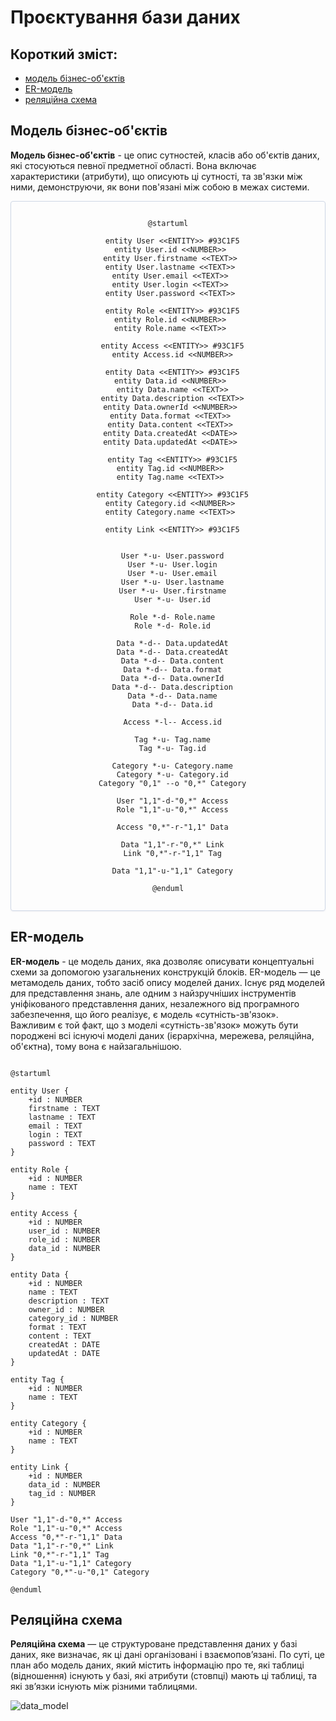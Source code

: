 # Проєктування бази даних

## Короткий зміст:
- [модель бізнес-об'єктів](#BusinessObjectsModel)
- [ER-модель](#ERModel)
- [реляційна схема](#RelationalSchema)

<span id="BusinessObjectsModel"></span>
## Модель бізнес-об'єктів
**Модель бізнес-об'єктів** - це опис сутностей, класів або об'єктів даних, які стосуються певної предметної області. Вона включає характеристики (атрибути), що описують ці сутності, та зв'язки між ними, демонструючи, як вони пов'язані між собою в межах системи.

<center style="
    border-radius:4px;
    border: 1px solid #cfd7e6;
    box-shadow: 0 1px 3px 0 rgba(89,105,129,.05), 0 1px 1px 0 rgba(0,0,0,.025);
    padding: 1em;"
>

```plantuml
@startuml

  entity User <<ENTITY>> #93C1F5
  entity User.id <<NUMBER>> 
  entity User.firstname <<TEXT>> 
  entity User.lastname <<TEXT>> 
  entity User.email <<TEXT>> 
  entity User.login <<TEXT>> 
  entity User.password <<TEXT>> 

  entity Role <<ENTITY>> #93C1F5
  entity Role.id <<NUMBER>> 
  entity Role.name <<TEXT>> 

  entity Access <<ENTITY>> #93C1F5
  entity Access.id <<NUMBER>>

  entity Data <<ENTITY>> #93C1F5
  entity Data.id <<NUMBER>> 
  entity Data.name <<TEXT>>
  entity Data.description <<TEXT>>
  entity Data.ownerId <<NUMBER>> 
  entity Data.format <<TEXT>> 
  entity Data.content <<TEXT>> 
  entity Data.createdAt <<DATE>> 
  entity Data.updatedAt <<DATE>> 

  entity Tag <<ENTITY>> #93C1F5
  entity Tag.id <<NUMBER>> 
  entity Tag.name <<TEXT>> 

  entity Category <<ENTITY>> #93C1F5
  entity Category.id <<NUMBER>> 
  entity Category.name <<TEXT>> 

  entity Link <<ENTITY>> #93C1F5


  User *-u- User.password
  User *-u- User.login
  User *-u- User.email
  User *-u- User.lastname
  User *-u- User.firstname
  User *-u- User.id

  Role *-d- Role.name
  Role *-d- Role.id

  Data *-d-- Data.updatedAt
  Data *-d-- Data.createdAt
  Data *-d-- Data.content
  Data *-d-- Data.format
  Data *-d-- Data.ownerId
  Data *-d-- Data.description
  Data *-d-- Data.name
  Data *-d-- Data.id

  Access *-l-- Access.id

  Tag *-u- Tag.name
  Tag *-u- Tag.id

  Category *-u- Category.name
  Category *-u- Category.id
  Category "0,1" --o "0,*" Category

  User "1,1"-d-"0,*" Access
  Role "1,1"-u-"0,*" Access

  Access "0,*"-r-"1,1" Data

  Data "1,1"-r-"0,*" Link
  Link "0,*"-r-"1,1" Tag

  Data "1,1"-u-"1,1" Category

@enduml
```

</center>

<span id="ERModel"></span>
## ER-модель
**ER-модель** - це модель даних, яка дозволяє описувати концептуальні схеми за допомогою узагальнених конструкцій блоків. ER-модель — це метамодель даних, тобто засіб опису моделей даних. Існує ряд моделей для представлення знань, але одним з найзручніших інструментів уніфікованого представлення даних, незалежного від програмного забезпечення, що його реалізує, є модель «сутність-зв'язок». Важливим є той факт, що з моделі «сутність-зв'язок» можуть бути породжені всі існуючі моделі даних (ієрархічна, мережева, реляційна, об'єктна), тому вона є найзагальнішою.

```plantuml

@startuml

entity User {
    +id : NUMBER 
    firstname : TEXT
    lastname : TEXT
    email : TEXT
    login : TEXT
    password : TEXT
}

entity Role {
    +id : NUMBER 
    name : TEXT
}

entity Access {
    +id : NUMBER 
    user_id : NUMBER 
    role_id : NUMBER 
    data_id : NUMBER 
}

entity Data {
    +id : NUMBER 
    name : TEXT
    description : TEXT
    owner_id : NUMBER 
    category_id : NUMBER 
    format : TEXT
    content : TEXT
    createdAt : DATE
    updatedAt : DATE
}

entity Tag {
    +id : NUMBER 
    name : TEXT
}

entity Category {
    +id : NUMBER 
    name : TEXT
}

entity Link {
    +id : NUMBER 
    data_id : NUMBER 
    tag_id : NUMBER 
}

User "1,1"-d-"0,*" Access 
Role "1,1"-u-"0,*" Access  
Access "0,*"-r-"1,1" Data 
Data "1,1"-r-"0,*" Link 
Link "0,*"-r-"1,1" Tag 
Data "1,1"-u-"1,1" Category 
Category "0,*"-u-"0,1" Category 

@enduml
```

</center>


<span id="RelationalSchema"></span>
## Реляційна схема
**Реляційна схема** — це структуроване представлення даних у базі даних, яке визначає, як ці дані організовані і взаємопов’язані. По суті, це план або модель даних, який містить інформацію про те, які таблиці (відношення) існують у базі, які атрибути (стовпці) мають ці таблиці, та які зв’язки існують між різними таблицями.

![data_model](https://github.com/user-attachments/assets/c561b973-57cb-4650-91f9-7312b1471114)
